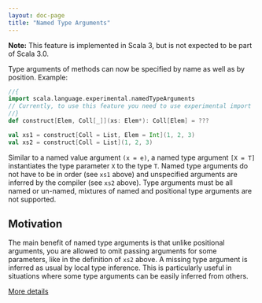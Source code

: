 ```yaml
---
layout: doc-page
title: "Named Type Arguments"
---
```


**Note:** This feature is implemented in Scala 3, but is not expected to be part of Scala 3.0.

Type arguments of methods can now be specified by name as well as by position. Example:

``` scala
//{
import scala.language.experimental.namedTypeArguments
// Currently, to use this feature you need to use experimental import
//}
def construct[Elem, Coll[_]](xs: Elem*): Coll[Elem] = ???

val xs1 = construct[Coll = List, Elem = Int](1, 2, 3)
val xs2 = construct[Coll = List](1, 2, 3)
```

Similar to a named value argument `(x = e)`, a named type argument
`[X = T]` instantiates the type parameter `X` to the type `T`.
Named type arguments do not have to be in order (see `xs1` above) and
unspecified arguments are inferred by the compiler (see `xs2` above).
Type arguments must be all named or un-named, mixtures of named and
positional type arguments are not supported.

## Motivation

The main benefit of named type arguments is that unlike positional arguments,
you are allowed to omit passing arguments for some parameters, like in the
definition of `xs2` above. A missing type argument is inferred as usual by
local type inference. This is particularly useful in situations where some type
arguments can be easily inferred from others.

[More details](./named-typeargs-spec.md)
